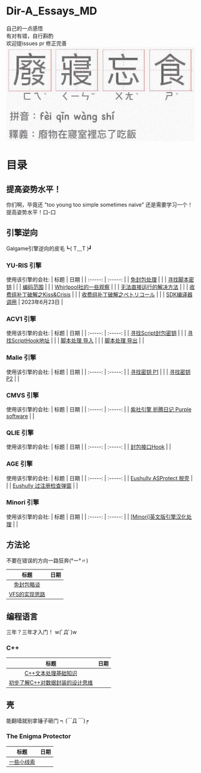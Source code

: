 # Dir-A_Essays_MD
自己的一点感悟  
有对有错，自行斟酌  
欢迎提issues pr 修正完善  
![](.img/title.jpeg)

# 目录

## 提高姿势水平！
你们啊，毕竟还 "too young too simple sometimes naive" 还是需要学习一个！提高姿势水平！口-口


## 引擎逆向
Galgame引擎逆向的皮毛┗( T﹏T )┛

### YU-RIS 引擎
使用该引擎的会社:
| 标题 | 日期 |
| :-----: | :-----: |
| [免封包处理](https://github.com/Dir-A/Dir-A_Essays_MD/blob/main/%E5%BC%95%E6%93%8E%E9%80%86%E5%90%91/YU-RIS/%5BYU-RIS%5D%20%E5%85%8D%E5%B0%81%E5%8C%85%E5%A4%84%E7%90%86.md) | |
| [寻找脚本密钥](https://github.com/Dir-A/Dir-A_Essays_MD/blob/main/%E5%BC%95%E6%93%8E%E9%80%86%E5%90%91/YU-RIS/%5BYU-RIS%5D%20%E5%AF%BB%E6%89%BE%E8%84%9A%E6%9C%AC%E5%AF%86%E9%92%A5.md) | |
| [编码范围](https://github.com/Dir-A/Dir-A_Essays_MD/blob/main/%E5%BC%95%E6%93%8E%E9%80%86%E5%90%91/YU-RIS/%5BYU-RIS%5D%20%E7%BC%96%E7%A0%81%E8%8C%83%E5%9B%B4.md) | |
| [Whirlpool社的一些观察](https://github.com/Dir-A/Dir-A_Essays_MD/blob/main/%E5%BC%95%E6%93%8E%E9%80%86%E5%90%91/YU-RIS/%5BYU-RIS%5D%20Whirlpool%E7%A4%BE%E7%9A%84%E4%B8%80%E4%BA%9B%E8%A7%82%E5%AF%9F.md) | |
| [无法直接运行的解决方法](https://github.com/Dir-A/Dir-A_Essays_MD/blob/main/%E5%BC%95%E6%93%8E%E9%80%86%E5%90%91/YU-RIS/%5BYU-RIS%5D%20%E6%97%A0%E6%B3%95%E7%9B%B4%E6%8E%A5%E8%BF%90%E8%A1%8C%E7%9A%84%E8%A7%A3%E5%86%B3%E6%96%B9%E6%B3%95.md) | |
| [收费组补丁破解之Kiss&Crisis](https://github.com/Dir-A/Dir-A_Essays_MD/blob/main/%E5%BC%95%E6%93%8E%E9%80%86%E5%90%91/YU-RIS/%5BYU-RIS%5D%20%E6%94%B6%E8%B4%B9%E7%BB%84%E8%A1%A5%E4%B8%81%E7%A0%B4%E8%A7%A3%E4%B9%8BKiss%26Crisis.md) | |
| [收费组补丁破解之ペトリコール](https://github.com/Dir-A/Dir-A_Essays_MD/blob/main/%E5%BC%95%E6%93%8E%E9%80%86%E5%90%91/YU-RIS/%5BYU-RIS%5D%20%E6%94%B6%E8%B4%B9%E7%BB%84%E8%A1%A5%E4%B8%81%E7%A0%B4%E8%A7%A3%E4%B9%8B%E3%83%9A%E3%83%88%E3%83%AA%E3%82%B3%E3%83%BC%E3%83%AB.md) | |
| [SDK编译器调用](https://github.com/Dir-A/Dir-A_Essays_MD/blob/main/%E5%BC%95%E6%93%8E%E9%80%86%E5%90%91/YU-RIS/%5BYU-RIS%5D%20SDK%E7%BC%96%E8%AF%91%E5%99%A8%E8%B0%83%E7%94%A8.md) | 2023年6月23日 |

### ACV1 引擎
使用该引擎的会社:
| 标题 | 日期 |
| :-----: | :-----: |
| [寻找Script封包密钥](https://github.com/Dir-A/Dir-A_Essays_MD/blob/main/%E5%BC%95%E6%93%8E%E9%80%86%E5%90%91/ACV1/%5BACV1%5D%20%E5%AF%BB%E6%89%BEScript%E5%B0%81%E5%8C%85%E5%AF%86%E9%92%A5.md) | |
| [寻找ScriptHook地址](https://github.com/Dir-A/Dir-A_Essays_MD/blob/main/%E5%BC%95%E6%93%8E%E9%80%86%E5%90%91/ACV1/%5BACV1%5D%20%E5%AF%BB%E6%89%BEScriptHook%E5%9C%B0%E5%9D%80.md) | |
| [脚本处理 导入](https://github.com/Dir-A/Dir-A_Essays_MD/blob/main/%E5%BC%95%E6%93%8E%E9%80%86%E5%90%91/ACV1/%5BACV1%5D%20%E8%84%9A%E6%9C%AC%E5%A4%84%E7%90%86%20%E5%AF%BC%E5%85%A5.md) | |
| [脚本处理 导出](https://github.com/Dir-A/Dir-A_Essays_MD/blob/main/%E5%BC%95%E6%93%8E%E9%80%86%E5%90%91/ACV1/%5BACV1%5D%20%E8%84%9A%E6%9C%AC%E5%A4%84%E7%90%86%20%E5%AF%BC%E5%87%BA.md) | |

### Malie 引擎
使用该引擎的会社:
| 标题 | 日期 |
| :-----: | :-----: |
| [寻找密钥 P1](https://github.com/Dir-A/Dir-A_Essays_MD/blob/main/%E5%BC%95%E6%93%8E%E9%80%86%E5%90%91/Malie/%5BMalie%5D%20%E5%AF%BB%E6%89%BE%E5%AF%86%E9%92%A5%20P1.md) | |
| [寻找密钥 P2](https://github.com/Dir-A/Dir-A_Essays_MD/blob/main/%E5%BC%95%E6%93%8E%E9%80%86%E5%90%91/Malie/%5BMalie%5D%20%E5%AF%BB%E6%89%BE%E5%AF%86%E9%92%A5%20P2.md) | |

### CMVS 引擎
使用该引擎的会社:
| 标题 | 日期 |
| :-----: | :-----: |
| [紫社引擎 折腾日记 Purple software](https://github.com/Dir-A/Dir-A_Essays_MD/blob/main/%E5%BC%95%E6%93%8E%E9%80%86%E5%90%91/CMVS/%5BCMVS%5D%20%E7%B4%AB%E7%A4%BE%E5%BC%95%E6%93%8E%20%E6%8A%98%E8%85%BE%E6%97%A5%E8%AE%B0%20Purple%20software.md) | |

### QLIE 引擎
使用该引擎的会社:
| 标题 | 日期 |
| :-----: | :-----: |
| [封包接口Hook](https://github.com/Dir-A/Dir-A_Essays_MD/blob/main/%E5%BC%95%E6%93%8E%E9%80%86%E5%90%91/QLIE/%5BQLIE%5D%20%E5%B0%81%E5%8C%85%E6%8E%A5%E5%8F%A3Hook.md) | |

### AGE 引擎
使用该引擎的会社:
| 标题 | 日期 |
| :-----: | :-----: |
| [Eushully ASProtect 脱壳](https://github.com/Dir-A/Dir-A_Essays_MD/blob/main/%E5%BC%95%E6%93%8E%E9%80%86%E5%90%91/AGE/%5BAGE%5D%20Eushully%20ASProtect%20%E8%84%B1%E5%A3%B3.md) | |
| [Eushully 过注册检查弹窗](https://github.com/Dir-A/Dir-A_Essays_MD/blob/main/%E5%BC%95%E6%93%8E%E9%80%86%E5%90%91/AGE/%5BAGE%5D%20Eushully%20%E8%BF%87%E6%B3%A8%E5%86%8C%E6%A3%80%E6%9F%A5%E5%BC%B9%E7%AA%97.md) | |

### Minori 引擎
使用该引擎的会社:
| 标题 | 日期 |
| :-----: | :-----: |
| [[Minori]英文版引擎汉化处理](https://github.com/Dir-A/Dir-A_Essays_MD/blob/main/%E5%BC%95%E6%93%8E%E9%80%86%E5%90%91/Minori/%5BMinori%5D%E8%8B%B1%E6%96%87%E7%89%88%E5%BC%95%E6%93%8E%E6%B1%89%E5%8C%96%E5%A4%84%E7%90%86/%5BMinori%5D%E8%8B%B1%E6%96%87%E7%89%88%E5%BC%95%E6%93%8E%E6%B1%89%E5%8C%96%E5%A4%84%E7%90%86.md) | |

## 方法论
不要在错误的方向一路狂奔(°ー°〃)

| 标题 | 日期 |
| :-----: | :-----: |
| [免封包略谈](https://github.com/Dir-A/Dir-A_Essays_MD/blob/main/%E6%96%B9%E6%B3%95%E8%AE%BA/%5B%E5%B0%81%E5%8C%85%5D%20%E5%85%8D%E5%B0%81%E5%8C%85%E7%95%A5%E8%B0%88.md) | |
| [VFS的实现思路](https://github.com/Dir-A/Dir-A_Essays_MD/blob/main/%E6%96%B9%E6%B3%95%E8%AE%BA/%5B%E6%96%B9%E6%B3%95%E8%AE%BA%5D%20VFS%E7%9A%84%E5%AE%9E%E7%8E%B0%E6%80%9D%E8%B7%AF.md) | |


## 编程语言
三年？三年才入门！ w(ﾟДﾟ)w

### C++
| 标题 | 日期 |
| :-----: | :-----: |
| [C++文本处理基础知识](https://github.com/Dir-A/Dir-A_Essays_MD/blob/main/%E7%BC%96%E7%A8%8B%E8%AF%AD%E8%A8%80/C%2B%2B/%5BC%2B%2B%5D%20C%2B%2B%E6%96%87%E6%9C%AC%E5%A4%84%E7%90%86%E5%9F%BA%E7%A1%80%E7%9F%A5%E8%AF%86.md) | |
| [初步了解C++对数据封装的设计思维](https://github.com/Dir-A/Dir-A_Essays_MD/blob/main/%E7%BC%96%E7%A8%8B%E8%AF%AD%E8%A8%80/C%2B%2B/%5BC%2B%2B%5D%20%E5%88%9D%E6%AD%A5%E4%BA%86%E8%A7%A3C%2B%2B%E5%AF%B9%E6%95%B0%E6%8D%AE%E5%B0%81%E8%A3%85%E7%9A%84%E8%AE%BE%E8%AE%A1%E6%80%9D%E7%BB%B4.md) | |

## 壳
能翻墙就别拿锤子砸门 ┑(￣Д ￣)┍

### The Enigma Protector
| 标题 | 日期 |
| :-----: | :-----: |
| [一些小线索](https://github.com/Dir-A/Dir-A_Essays_MD/blob/main/%E5%8A%A0%E5%A3%B3/The%20Enigma%20Protector/%5BTEP%5D%20%E4%B8%80%E4%BA%9B%E5%B0%8F%E7%BA%BF%E7%B4%A2.md) | |
